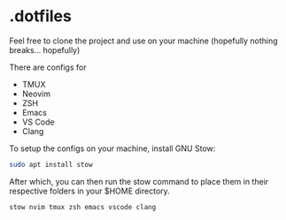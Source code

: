 # .dotfiles

Feel free to clone the project and use on your machine (hopefully nothing breaks... hopefully)

There are configs for

- TMUX
- Neovim
- ZSH
- Emacs
- VS Code
- Clang

To setup the configs on your machine, install GNU Stow:

```bash
sudo apt install stow
```

After which, you can then run the stow command to place them in their respective
folders in your $HOME directory.

```bash
stow nvim tmux zsh emacs vscode clang
```
